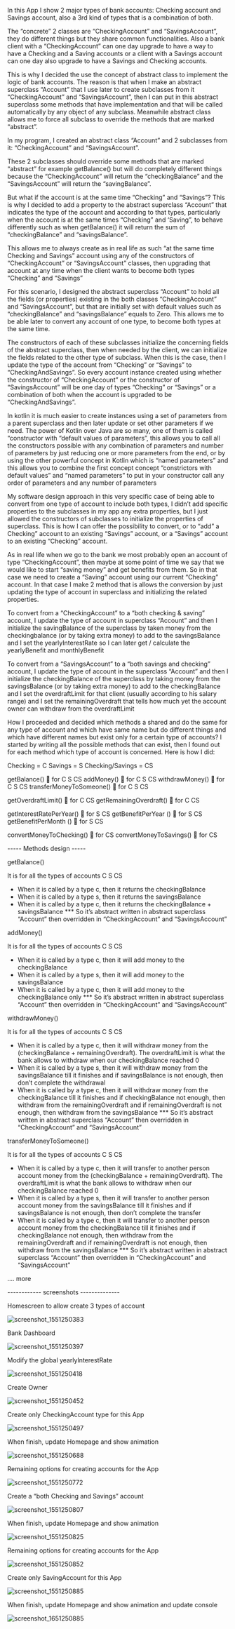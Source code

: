 In this App I show 2 major types of bank accounts: Checking account and Savings account, also a 3rd kind of types that is a combination of both.

The “concrete” 2 classes are “CheckingAccount” and “SavingsAccount”, they do different things  but they share common functionalities. Also a bank client with a “CheckingAccount” can one day upgrade to have a way to have a Checking and a Saving accounts or a client with a Savings account can one day also upgrade to have a Savings and Checking accounts.

This is why I decided the use the concept of abstract class to implement the logic of bank accounts. The reason is that when I make an abstract superclass “Account” that I use later to create subclasses from it “CheckingAccount” and “SavingsAccount”, then I can put in this abstract superclass some methods that have implementation and that will be called automatically by any object of any subclass. Meanwhile abstract class allows me to force all subclass to override the methods that are marked “abstract”.

In my program, I created an abstract class “Account” and 2 subclasses from it: “CheckingAccount” and “SavingsAccount”.

These 2 subclasses should override some methods that are marked “abstract” for example getBalance() but will do completely different things because the “CheckingAccount” will return the “checkingBalance” and the “SavingsAccount” will return the “savingBalance”.

But what if the account is at the same time “Checking” and “Savings”? This is why I decided to add a property to the abstract superclass “Account” that indicates the type of the account and according to that types, particularly when the account is at the same times “Checking” and ‘Saving”, to behave differently such as when getBalance() it will return the sum of “checkingBalance” and “savingsBalance”.

This allows me to always create as in real life as such “at the same time Checking and Savings” account using any of the constructors of “CheckingAccount” or “SavingsAccount” classes, then upgrading that account at any time when the client wants to become both types “Checking” and “Savings”

For this scenario, I designed the abstract superclass “Account” to hold all the fields (or properties) existing in the both classes “CheckingAccount” and “SavingsAccount”, but that are initially set with default values such as  “checkingBalance” and “savingsBalance” equals to Zero. This allows me to be able later to convert any account of one type, to become both types at the same time.

The constructors of each of these subclasses initialize the concerning fields of the abstract superclass, then when needed by the client, we can initialize the fields related to the other type of subclass. When this is the case, then I update the type of the account from “Checking” or “Savings” to “CheckingAndSavings”. So every account instance created using whether the constructor of  “CheckingAccount” or the constructor of “SavingsAccount” will be one day of types “Checking” or “Savings” or a combination of both when the account is upgraded to be “CheckingAndSavings”.

In kotlin it is much easier to create instances using a set of parameters from a parent superclass and then later update or set other parameters if we need. The power of Kotlin over Java are so many, one of them is called “constructor with “default values of parameters”, this allows you to call all the constructors possible with any combination of parameters and number of parameters by just reducing one or more parameters from the end, or by using the other powerful concept in Kotlin which is “named parameters” and this allows you to combine the first concept concept “constrictors with default values” and “named parameters” to put in your constructor call any order of parameters and any number of parameters 

My software design approach in this very specific case of being able to convert from one type of account to include both types, I didn’t add specific properties to the subclasses in my app any extra properties, but I just allowed the constructors of subclasses to initialize the properties of superclass. This is how I can offer the possibility to convert, or to “add” a Checking” account to an existing “Savings” account, or a “Savings” account to an existing “Checking” account. 

As in real life when we go to the bank we most probably open an account of type “CheckingAccount”, then maybe at some point of time we say that we would like to start “saving money” and get benefits from them. So in that case we need to create a “Saving” account using our current “Checking” account. In that case I make 2 method that is allows the conversion by just updating the type of account in superclass and initializing the related properties.

To convert from a “CheckingAccount” to a “both checking & saving” account, I update the type of account in superclass “Account” and then I initialize the savingBalance of the superclass by taken money from the checkingbalance (or by taking extra money) to add to the savingsBalance and I set the yearlyInterestRate so I can later get / calculate the yearlyBenefit and monthlyBenefit

To convert from a “SavingsAccount” to a “both savings and checking” account, I update the type of account in the superclass “Account” and then I initialize the checkingBalance of the superclass by taking money from the savingsBalance (or by taking extra money) to add to the checkingBalance and I set the overdraftLimit for that client (usually according to his salary range) and I set the remainingOverdraft that tells how much yet the account owner can withdraw from the overdraftLimit

How I proceeded and decided which methods a shared and do the same for any type of account and which have same name but do different things and which have different names but exist only for a certain type of accounts? I started by writing all the possible methods that can exist, then I found out for each method which type of account is concerned. Here is how I did:

Checking = C
Savings = S
Checking/Savings = CS


getBalance()   for C  S  CS
addMoney()   for C  S  CS
withdrawMoney()   for C  S  CS
transferMoneyToSomeone()   for C  S  CS

getOverdraftLimit()   for C  CS
getRemainingOverdraft()   for C  CS

getInterestRatePerYear()    for S  CS
getBenefitPerYear ()    for S  CS
getBenefitPerMonth ()    for S  CS

convertMoneyToChecking()   for CS
convertMoneyToSavings()    for CS


----- Methods design -----

getBalance()  

It is for all the types of accounts C  S  CS
- When it is called by a type c, then it returns the checkingBalance
- When it is called by a type s, then it returns the savingsBalance
- When it is called by a type c, then it returns the checkingBalance + savingsBalance
*** So it’s abstract written in abstract superclass “Account” then overridden in “CheckingAccount” and “SavingsAccount”

addMoney()  

It is for all the types of accounts C  S  CS
- When it is called by a type c, then it will add money to the checkingBalance
- When it is called by a type s, then it will add money to the savingsBalance
- When it is called by a type c, then it will add money to the checkingBalance only
*** So it’s abstract written in abstract superclass “Account” then overridden in “CheckingAccount” and “SavingsAccount”

withdrawMoney()

It is for all the types of accounts C  S  CS
- When it is called by a type c, then it will withdraw money from the (checkingBalance + remainingOverdraft). The overdraftLimit is what the bank allows to withdraw when our checkingBalance reached 0
- When it is called by a type s, then it will withdraw money from the savingsBalance till it finishes and if savingsBalance is not enough, then don’t complete the withdrawal 
- When it is called by a type c, then it will withdraw money from the checkingBalance till it finishes and if checkingBalance not enough, then withdraw from the remainingOverdraft and if remainingOverdraft is not enough, then withdraw from the savingsBalance 
*** So it’s abstract written in abstract superclass “Account” then overridden in “CheckingAccount” and “SavingsAccount”

transferMoneyToSomeone()  

It is for all the types of accounts C  S  CS
- When it is called by a type c, then it will transfer to another person account money from the (checkingBalance + remainingOverdraft). The overdraftLimit is what the bank allows to withdraw when our checkingBalance reached 0
- When it is called by a type s, then it will transfer to another person account money from the savingsBalance till it finishes and if savingsBalance is not enough, then don’t complete the transfer
- When it is called by a type c, then it will transfer to another person account money from the checkingBalance till it finishes and if checkingBalance not enough, then withdraw from the remainingOverdraft and if remainingOverdraft is not enough, then withdraw from the savingsBalance 
*** So it’s abstract written in abstract superclass “Account” then overridden in “CheckingAccount” and “SavingsAccount”

.... more


------------ screenshots --------------

Homescreen to allow create 3 types of account

![screenshot_1551250383](https://user-images.githubusercontent.com/20923486/53471874-63fb4e80-3a66-11e9-903a-a08ab83742b9.png)


Bank Dashboard

![screenshot_1551250397](https://user-images.githubusercontent.com/20923486/53471938-a1f87280-3a66-11e9-85f8-66d8616e80f0.png)


Modify the global yearlyInterestRate

![screenshot_1551250418](https://user-images.githubusercontent.com/20923486/53471976-be94aa80-3a66-11e9-983c-c790e7c42228.png)


Create Owner

![screenshot_1551250452](https://user-images.githubusercontent.com/20923486/53472010-d79d5b80-3a66-11e9-95ba-61d78bcd36fb.png)


Create only CheckingAccount type for this App

![screenshot_1551250497](https://user-images.githubusercontent.com/20923486/53472056-edab1c00-3a66-11e9-8d77-a1e26c95f4b2.png)


When finish, update Homepage and show animation

![screenshot_1551250688](https://user-images.githubusercontent.com/20923486/53472095-04ea0980-3a67-11e9-81a7-c2983b07e60a.png)


Remaining options for creating accounts for the App

![screenshot_1551250772](https://user-images.githubusercontent.com/20923486/53472132-1b906080-3a67-11e9-93a7-a270cc1bbe85.png)


Create a “both Checking and Savings” account

![screenshot_1551250807](https://user-images.githubusercontent.com/20923486/53472157-32cf4e00-3a67-11e9-9a68-5301fd718014.png)


When finish, update Homepage and show animation

![screenshot_1551250825](https://user-images.githubusercontent.com/20923486/53472202-4975a500-3a67-11e9-86cc-9a53619c0816.png)


Remaining options for creating accounts for the App

![screenshot_1551250852](https://user-images.githubusercontent.com/20923486/53472223-5db9a200-3a67-11e9-9a40-7d9645d60fc2.png)


Create only SavingAccount for this App

![screenshot_1551250885](https://user-images.githubusercontent.com/20923486/53472270-7924ad00-3a67-11e9-9149-6107573824ce.png)


When finish, update Homepage and show animation and update console

![screenshot_1651250885]( https://user-images.githubusercontent.com/20923486/53473423-a2930800-3a6a-11e9-9490-3726fa57d89f.png) 


